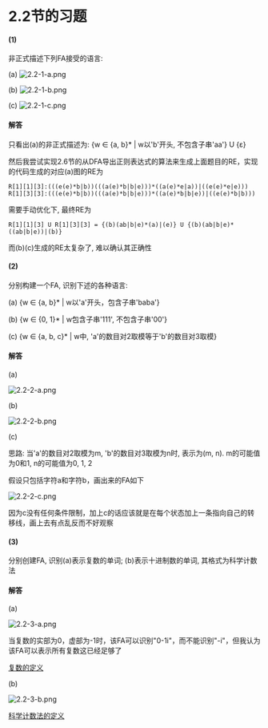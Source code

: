 # 2.2节的习题

#### (1) 

非正式描述下列FA接受的语言:

(a) ![2.2-1-a.png](https://raw.githubusercontent.com/chenpengcong/EAC2-book-exercise-answers/master/ch02/exercises/2.2/assets/2.2-1-a.png)

(b) ![2.2-1-b.png](https://raw.githubusercontent.com/chenpengcong/EAC2-book-exercise-answers/master/ch02/exercises/2.2/assets/2.2-1-b.png)

(c) ![2.2-1-c.png](https://raw.githubusercontent.com/chenpengcong/EAC2-book-exercise-answers/master/ch02/exercises/2.2/assets/2.2-1-c.png)

#### 解答

只看出(a)的非正式描述为: {w ∈ {a, b}* | w以'b'开头, 不包含子串'aa'} U {ε}

然后我尝试实现2.6节的从DFA导出正则表达式的算法来生成上面题目的RE，实现的代码生成的对应(a)图的RE为

```
R[1][1][3]:(((e(e)*b|b))(((a(e)*b|b|e)))*((a(e)*e|a))|((e(e)*e|e)))
R[1][3][3]:(((e(e)*b|b))(((a(e)*b|b|e)))*((a(e)*b|b|e))|((e(e)*b|b)))
```

需要手动优化下, 最终RE为
```
R[1][1][3] U R[1][3][3] = {(b)(ab|b|e)*(a)|(e)} U {(b)(ab|b|e)*((ab|b|e))|(b)}
```

而(b)(c)生成的RE太复杂了, 难以确认其正确性



#### (2) 

分别构建一个FA, 识别下述的各种语言:

(a) {w ∈ {a, b}* | w以'a'开头，包含子串'baba'}

(b) {w ∈ {0, 1}* | w包含子串'111', 不包含子串'00'}

(c) {w ∈ {a, b, c}* | w中, 'a'的数目对2取模等于'b'的数目对3取模}

#### 解答

(a) 

![2.2-2-a.png](https://raw.githubusercontent.com/chenpengcong/EAC2-book-exercise-answers/master/ch02/exercises/2.2/assets/2.2-2-a.png)

(b) 

![2.2-2-b.png](https://raw.githubusercontent.com/chenpengcong/EAC2-book-exercise-answers/master/ch02/exercises/2.2/assets/2.2-2-b.png)



(c) 

思路: 当'a'的数目对2取模为m, 'b'的数目对3取模为n时, 表示为(m, n). m的可能值为0和1, n的可能值为0, 1, 2

假设只包括字符a和字符b，画出来的FA如下

![2.2-2-c.png](https://raw.githubusercontent.com/chenpengcong/EAC2-book-exercise-answers/master/ch02/exercises/2.2/assets/2.2-2-c.png)

因为c没有任何条件限制，加上c的话应该就是在每个状态加上一条指向自己的转移线，画上去有点乱反而不好观察



#### (3) 

分别创建FA, 识别(a)表示复数的单词; (b)表示十进制数的单词, 其格式为科学计数法

#### 解答

(a) 

![2.2-3-a.png](https://raw.githubusercontent.com/chenpengcong/EAC2-book-exercise-answers/master/ch02/exercises/2.2/assets/2.2-3-a.png)

当复数的实部为0，虚部为-1时，该FA可以识别"0-1i"，而不能识别"-i"，但我认为该FA可以表示所有复数这已经足够了

[复数的定义](https://zh.wikipedia.org/zh-cn/%E5%A4%8D%E6%95%B0_(%E6%95%B0%E5%AD%A6))

(b) 

![2.2-3-b.png](https://raw.githubusercontent.com/chenpengcong/EAC2-book-exercise-answers/master/ch02/exercises/2.2/assets/2.2-3-b.png)

[科学计数法的定义](https://zh.wikipedia.org/wiki/%E7%A7%91%E5%AD%A6%E8%AE%B0%E6%95%B0%E6%B3%95)